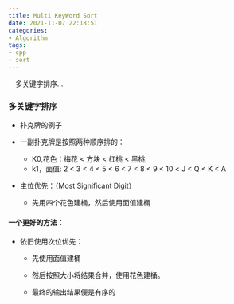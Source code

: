 ```yaml
---
title: Multi KeyWord Sort
date: 2021-11-07 22:18:51
categories:
- Algorithm
tags:
- cpp
- sort
---
```


<p>
&ensp;&ensp;多关键字排序...
</p>

<!-- more -->

### 多关键字排序

- 扑克牌的例子

- 一副扑克牌是按照两种顺序排的：
  - K0,花色：梅花 < 方块 < 红桃 < 黑桃
  - k1，面值: 2 < 3 < 4 < 5 < 6 < 7 < 8 < 9 < 10 < J < Q < K < A
- 主位优先：（Most Significant Digit）
  - 先用四个花色建桶，然后使用面值建桶

#### 一个更好的方法：

- 依旧使用次位优先：

  - 先使用面值建桶

  - 然后按照大小将结果合并，使用花色建桶。

  - 最终的输出结果便是有序的

    
